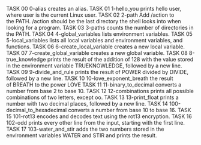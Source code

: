 TASK 00	0-alias	creates an alias.
TASK 01	1-hello_you	prints hello user, where user is the current Linux user.
TASK 02	2-path	Add /action to the PATH. /action should be the last directory the shell looks into when looking for a program.
TASK 03	3-paths	counts the number of directories in the PATH.
TASK 04	4-global_variables	lists environment variables.
TASK 05	5-local_variables	lists all local variables and environment variables, and functions.
TASK 06	6-create_local_variable	creates a new local variable.
TASK 07	7-create_global_variable	creates a new global variable.
TASK 08	8-true_knowledge	prints the result of the addition of 128 with the value stored in the environment variable TRUEKNOWLEDGE, followed by a new line.
TASK 09	9-divide_and_rule	prints the result of POWER divided by DIVIDE, followed by a new line.
TASK 10	10-love_exponent_breath	the result of BREATH to the power LOVE
TASK 11	11-binary_to_decimal	converts a number from base 2 to base 10.
TASK 12	12-combinations	prints all possible combinations of two letters, except oo.
TASK 13	13-print_float	prints a number with two decimal places, followed by a new line.
TASK 14	100-decimal_to_hexadecimal	converts a number from base 10 to base 16.
TASK 15	101-rot13	encodes and decodes text using the rot13 encryption.
TASK 16	102-odd	prints every other line from the input, starting with the first line.
TASK 17	103-water_and_stir	adds the two numbers stored in the environment variables WATER and STIR and prints the result.

